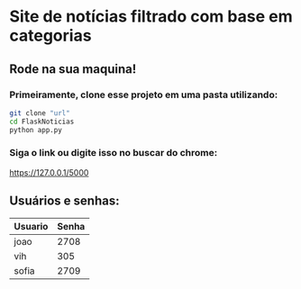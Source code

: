 # Site de notícias filtrado com base em categorias

## Rode na sua maquina!

### Primeiramente, clone esse projeto em uma pasta utilizando:

```bash
git clone "url"
cd FlaskNoticias
python app.py
```

### Siga o link ou digite isso no buscar do chrome:

https://127.0.0.1/5000

## Usuários e senhas:

| Usuario | Senha |
| ------- | ----- |
| joao    | 2708  |
| vih     | 305   |
| sofia   | 2709  |
